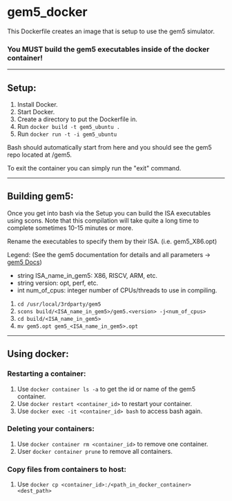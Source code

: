 # gem5_docker
This Dockerfile creates an image that is setup to use the gem5 simulator.

### You MUST build the gem5 executables inside of the docker container!
---

## Setup:
1. Install Docker.
1. Start Docker.
1. Create a directory to put the Dockerfile in.
1. Run ```docker build -t gem5_ubuntu .```
1. Run ```docker run -t -i gem5_ubuntu```

Bash should automatically start from here and you should see the gem5 repo located at /gem5.

To exit the container you can simply run the "exit" command. 

---

## Building gem5:
Once you get into bash via the Setup you can build the ISA executables using scons. Note that this compilation will take quite a long time to complete sometimes 10-15 minutes or more.

Rename the executables to specify them by their ISA. (i.e. gem5_X86.opt)

Legend: (See the gem5 documentation for details and all parameters -> [gem5 Docs](http://gem5.org/Documentation))  
- string ISA_name_in_gem5: X86, RISCV, ARM, etc.  
- string version: opt, perf, etc.  
- int num_of_cpus: integer number of CPUs/threads to use in compiling.  

1. ```cd /usr/local/3rdparty/gem5```
1. ```scons build/<ISA_name_in_gem5>/gem5.<version> -j<num_of_cpus>```
1. ```cd build/<ISA_name_in_gem5>```
1. ```mv gem5.opt gem5_<ISA_name_in_gem5>.opt```

---

## Using docker:

### Restarting a container:
1. Use ```docker container ls -a``` to get the id or name of the gem5 container.
1. Use ```docker restart <container_id>``` to restart your container.
1. Use ```docker exec -it <container_id> bash``` to access bash again.

### Deleting your containers:
1. Use ```docker container rm <container_id>``` to remove one container.
1. User ```docker container prune``` to remove all containers.

### Copy files from containers to host:
1. Use ```docker cp <container_id>:/<path_in_docker_container> <dest_path>```

